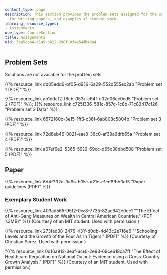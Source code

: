 ```yaml
---
content_type: page
description: This section provides the problem sets assigned for the course, guidelines
  for writing papers, and examples of student work.
learning_resource_types:
- Assignments
ocw_type: CourseSection
title: Assignments
uid: 3aa5cc44-d149-b022-290f-0f4e54db4da4
---
```


Problem Sets
------------

Solutions are not available for the problem sets.

{{% resource_link dd05edd6-bf05-d966-6a29-552d555ec2ab "Problem set 1 (PDF)" %}}

{{% resource_link ab1ddaf2-f8cb-053a-c64f-c02d06ec0cd5 "Problem set 2 (PDF)" %}}; {{% resource_link c725f336-581c-857c-1c8b-71c83417cf26 "Problem set 2 Data" %}}

{{% resource_link 6572160c-3e15-1ff3-c36f-6ab808c5804b "Problem set 3 (PDF)" %}}

{{% resource_link 72d8eb46-0821-eae8-36c0-af39a9dfb65a "Problem set 4 (PDF)" %}}

{{% resource_link a67ef6e2-5365-5929-69cc-d65c38dbd508 "Problem set 5 (PDF)" %}}

Paper
-----

{{% resource_link 6d4f392e-3a6a-b0bc-a21c-c1cd6fbb3ef5 "Paper guidelines (PDF)" %}}

### Exemplary Student Work

{{% resource_link 403ad565-95f2-0cc8-7735-82ae942e0ee1 "\"The Effect of Anti-Gang Measures on Wealth in Central American Countries.\" (PDF - 1.3MB)" %}} (Courtesy of an MIT student. Used with permission.)

{{% resource_link 273fad38-2476-431f-d0db-4d43c2e7f6e6 "\"Schooling Levels and the Growth of the Four Asian Tigers.\" (PDF)" %}} (Courtesy of Christian Perez. Used with permission.)

"{{% resource_link 0d16a912-3eaf-ace0-2e93-69ce618ca7ff "The Effect of Healthcare Regulation on National Output: Evidence using a Cross-Country Growth Analysis.\" (PDF)" %}} (Courtesy of an MIT student. Used with permission.)